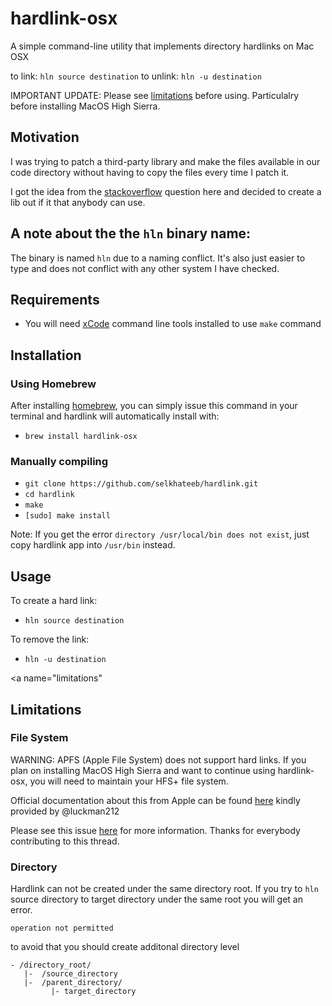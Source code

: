 # hardlink-osx
A simple command-line utility that implements directory hardlinks on Mac OSX

to link: `hln source destination`
to unlink: `hln -u destination`

IMPORTANT UPDATE: Please see [limitations](#limitations) before using. Particulalry before installing MacOS High Sierra.

## Motivation
I was trying to patch a third-party library and make the files available in our
code directory without having to copy the files every time I patch it.

I got the idea from the  [stackoverflow](http://stackoverflow.com/questions/80875/what-is-the-bash-command-to-create-a-hardlink-to-a-directory-in-os-x)
question here and decided to create a lib out if it that anybody can use.

## A note about the the `hln` binary name:
The binary is named `hln` due to a naming conflict. It's also just easier to type and does not conflict with any other system I have checked.

## Requirements
- You will need [xCode](https://developer.apple.com/technologies/mac/#xcode) command line tools installed to use `make` command

## Installation
### Using Homebrew
After installing [homebrew](http://brew.sh/), you can simply issue this command in your terminal and hardlink will automatically install with:

- `brew install hardlink-osx`

### Manually compiling
- `git clone https://github.com/selkhateeb/hardlink.git`
- `cd hardlink`
- `make`
- `[sudo] make install`

Note: If you get the error `directory /usr/local/bin does not exist`, just copy hardlink app into `/usr/bin` instead.

## Usage
To create a hard link:
- `hln source destination`

To remove the link:
- `hln -u destination`

<a name="limitations"</a>
## Limitations

### File System

WARNING: APFS (Apple File System) does not support hard links. If you plan on installing MacOS High Sierra and want to continue using hardlink-osx, you will need to maintain your HFS+ file system.

Official documentation about this from Apple can be found [here](https://developer.apple.com/library/content/documentation/FileManagement/Conceptual/APFS_Guide/FAQ/FAQ.html) kindly provided by @luckman212

Please see this issue [here](https://github.com/selkhateeb/hardlink/issues/31) for more information. Thanks for everybody contributing to this thread.

### Directory
Hardlink can not be created under the same directory root.
If you try to `hln` source directory to target directory under the same root you will get an error.
```
operation not permitted
```
to avoid that you should create additonal directory level
```
- /directory_root/
   |-  /source_directory
   |-  /parent_directory/
         |- target_directory
```
